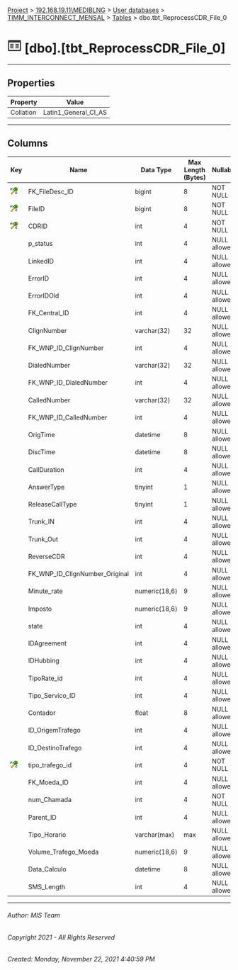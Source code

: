 #### 

[Project](../../../../index.md) > [192.168.19.11\\MEDIBLNG](../../../index.md) > [User databases](../../index.md) > [TIMM_INTERCONNECT_MENSAL](../index.md) > [Tables](Tables.md) > dbo.tbt_ReprocessCDR_File_0

# ![Tables](../../../../Images/Table32.png) [dbo].[tbt_ReprocessCDR_File_0]

---

## <a name="#properties"></a>Properties

| Property | Value |
|---|---|
| Collation | Latin1_General_CI_AS |


---

## <a name="#columns"></a>Columns

| Key | Name | Data Type | Max Length (Bytes) | Nullability | Default |
|---|---|---|---|---|---|
| [![Cluster Primary Key PK_tbt_ReprocessCDR_File_0: FK_FileDesc_ID\FileID\CDRID\tipo_trafego_id](../../../../Images/pkcluster.png)](#indexes) | FK_FileDesc_ID | bigint | 8 | NOT NULL |  |
| [![Cluster Primary Key PK_tbt_ReprocessCDR_File_0: FK_FileDesc_ID\FileID\CDRID\tipo_trafego_id](../../../../Images/pkcluster.png)](#indexes) | FileID | bigint | 8 | NOT NULL |  |
| [![Cluster Primary Key PK_tbt_ReprocessCDR_File_0: FK_FileDesc_ID\FileID\CDRID\tipo_trafego_id](../../../../Images/pkcluster.png)](#indexes) | CDRID | int | 4 | NOT NULL |  |
|  | p_status | int | 4 | NULL allowed |  |
|  | LinkedID | int | 4 | NULL allowed |  |
|  | ErrorID | int | 4 | NULL allowed |  |
|  | ErrorIDOld | int | 4 | NULL allowed |  |
|  | FK_Central_ID | int | 4 | NULL allowed |  |
|  | CllgnNumber | varchar(32) | 32 | NULL allowed |  |
|  | FK_WNP_ID_CllgnNumber | int | 4 | NULL allowed |  |
|  | DialedNumber | varchar(32) | 32 | NULL allowed |  |
|  | FK_WNP_ID_DialedNumber | int | 4 | NULL allowed |  |
|  | CalledNumber | varchar(32) | 32 | NULL allowed |  |
|  | FK_WNP_ID_CalledNumber | int | 4 | NULL allowed |  |
|  | OrigTime | datetime | 8 | NULL allowed |  |
|  | DiscTime | datetime | 8 | NULL allowed |  |
|  | CallDuration | int | 4 | NULL allowed |  |
|  | AnswerType | tinyint | 1 | NULL allowed |  |
|  | ReleaseCallType | tinyint | 1 | NULL allowed |  |
|  | Trunk_IN | int | 4 | NULL allowed |  |
|  | Trunk_Out | int | 4 | NULL allowed |  |
|  | ReverseCDR | int | 4 | NULL allowed | ((0)) |
|  | FK_WNP_ID_CllgnNumber_Original | int | 4 | NULL allowed |  |
|  | Minute_rate | numeric(18,6) | 9 | NULL allowed |  |
|  | Imposto | numeric(18,6) | 9 | NULL allowed |  |
|  | state | int | 4 | NULL allowed |  |
|  | IDAgreement | int | 4 | NULL allowed |  |
|  | IDHubbing | int | 4 | NULL allowed |  |
|  | TipoRate_id | int | 4 | NULL allowed |  |
|  | Tipo_Servico_ID | int | 4 | NULL allowed |  |
|  | Contador | float | 8 | NULL allowed |  |
|  | ID_OrigemTrafego | int | 4 | NULL allowed |  |
|  | ID_DestinoTrafego | int | 4 | NULL allowed |  |
| [![Cluster Primary Key PK_tbt_ReprocessCDR_File_0: FK_FileDesc_ID\FileID\CDRID\tipo_trafego_id](../../../../Images/pkcluster.png)](#indexes) | tipo_trafego_id | int | 4 | NOT NULL | ((0)) |
|  | FK_Moeda_ID | int | 4 | NULL allowed |  |
|  | num_Chamada | int | 4 | NOT NULL | ((1)) |
|  | Parent_ID | int | 4 | NULL allowed |  |
|  | Tipo_Horario | varchar(max) | max | NULL allowed |  |
|  | Volume_Trafego_Moeda | numeric(18,6) | 9 | NULL allowed |  |
|  | Data_Calculo | datetime | 8 | NULL allowed |  |
|  | SMS_Length | int | 4 | NULL allowed |  |


---

###### Author:  MIS Team

###### Copyright 2021 - All Rights Reserved

###### Created: Monday, November 22, 2021 4:40:59 PM

